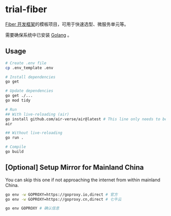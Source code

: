 # trial-fiber

[Fiber 开发框架](https://docs.gofiber.io/)的模板项目，可用于快速选型、微服务单元等。

需要确保系统中已安装 [Golang](https://go.dev/) 。

## Usage

```bash
# Create .env file
cp .env_template .env

# Install dependencies
go get

# Update dependencies
go get ./...
go mod tidy

# Run
## With live-reloading (air)
go install github.com/air-verse/air@latest # This line only needs to be run once
air

## Without live-reloading
go run .

# Compile
go build
```

## [Optional] Setup Mirror for Mainland China

You can skip this one if not approaching the internet from within mainland China.

```bash
go env -w GOPROXY=https://goproxy.io,direct # 官方
go env -w GOPROXY=https://goproxy.cn,direct # 七牛云

go env GOPROXY # 确认信息
```
